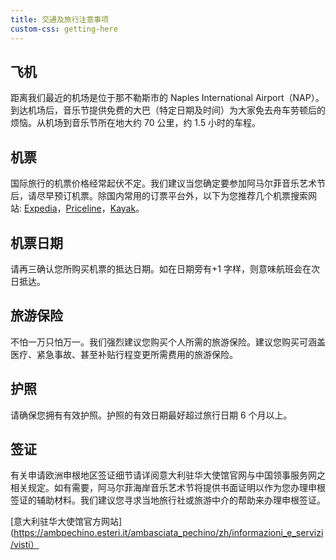 ```yaml
---
title: 交通及旅行注意事项
custom-css: getting-here
---
```


<section class="standard-block" markdown="1">

## 飞机
距离我们最近的机场是位于那不勒斯市的 Naples International Airport（NAP）。到达机场后，音乐节提供免费的大巴（特定日期及时间）为大家免去舟车劳顿后的烦恼。从机场到音乐节所在地大约 70 公里，约 1.5 小时的车程。

## 机票
国际旅行的机票价格经常起伏不定。我们建议当您确定要参加阿马尔菲音乐艺术节后，请尽早预订机票。除国内常用的订票平台外，以下为您推荐几个机票搜索网站: [Expedia](https://www.expedia.com)，[Priceline](https://www.priceline.com)，[Kayak](https://www.kayak.com)。

## 机票日期
请再三确认您所购买机票的抵达日期。如在日期旁有+1 字样，则意味航班会在次日抵达。

## 旅游保险
不怕一万只怕万一。我们强烈建议您购买个人所需的旅游保险。建议您购买可涵盖医疗、紧急事故、甚至补贴行程变更所需费用的旅游保险。

## 护照
请确保您拥有有效护照。护照的有效日期最好超过旅行日期 6 个月以上。

## 签证
有关申请欧洲申根地区签证细节请详阅意大利驻华大使馆官网与中国领事服务网之相关规定。如有需要，阿马尔菲海岸音乐艺术节将提供书面证明以作为您办理申根签证的辅助材料。我们建议您寻求当地旅行社或旅游中介的帮助来办理申根签证。

[意大利驻华大使馆官方网站](https://ambpechino.esteri.it/ambasciata_pechino/zh/informazioni_e_servizi/visti） 


</section>